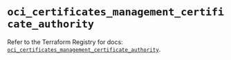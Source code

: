 # `oci_certificates_management_certificate_authority`

Refer to the Terraform Registry for docs: [`oci_certificates_management_certificate_authority`](https://registry.terraform.io/providers/oracle/oci/7.19.0/docs/resources/certificates_management_certificate_authority).
